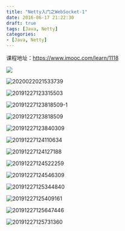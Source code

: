 ```yaml
---
title: "Netty入门之WebSocket-1"
date: 2016-06-17 21:22:30
draft: true
tags: [Java, Netty]
categories:
- [Java, Netty]
---
```


课程地址：https://www.imooc.com/learn/1118

![](../../images/2021/2019122712345645.png)

![2020022021533739](../../images/2021/2020022021533739.png)

![20191227123315503](../../images/2021/20191227123315503.png)

![20191227123818509-1](../../images/2021/20191227123818509-1.png)

![20191227123818509](../../images/2021/20191227123818509.png)

![20191227123840309](../../images/2021/20191227123840309.png)

![20191227124110634](../../images/2021/20191227124110634.png)

![20191227124127188](../../images/2021/20191227124127188.png)

![20191227124522259](../../images/2021/20191227124522259.png)

![20191227124546309](../../images/2021/20191227124546309.png)

![20191227125344840](../../images/2021/20191227125344840.png)

![20191227125409161](../../images/2021/20191227125409161.png)

![20191227125647446](../../images/2021/20191227125647446.png)

![20191227125731360](../../images/2021/20191227125731360.png)